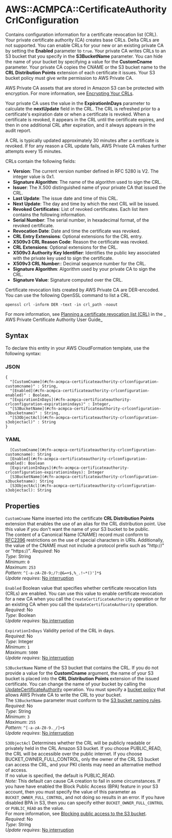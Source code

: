 # AWS::ACMPCA::CertificateAuthority CrlConfiguration<a name="aws-properties-acmpca-certificateauthority-crlconfiguration"></a>

Contains configuration information for a certificate revocation list \(CRL\)\. Your private certificate authority \(CA\) creates base CRLs\. Delta CRLs are not supported\. You can enable CRLs for your new or an existing private CA by setting the **Enabled** parameter to `true`\. Your private CA writes CRLs to an S3 bucket that you specify in the **S3BucketName** parameter\. You can hide the name of your bucket by specifying a value for the **CustomCname** parameter\. Your private CA copies the CNAME or the S3 bucket name to the **CRL Distribution Points** extension of each certificate it issues\. Your S3 bucket policy must give write permission to AWS Private CA\.

AWS Private CA assets that are stored in Amazon S3 can be protected with encryption\. For more information, see [Encrypting Your CRLs](https://docs.aws.amazon.com/privateca/latest/userguide/PcaCreateCa.html#crl-encryption)\.

Your private CA uses the value in the **ExpirationInDays** parameter to calculate the **nextUpdate** field in the CRL\. The CRL is refreshed prior to a certificate's expiration date or when a certificate is revoked\. When a certificate is revoked, it appears in the CRL until the certificate expires, and then in one additional CRL after expiration, and it always appears in the audit report\.

A CRL is typically updated approximately 30 minutes after a certificate is revoked\. If for any reason a CRL update fails, AWS Private CA makes further attempts every 15 minutes\.

CRLs contain the following fields:

- **Version**: The current version number defined in RFC 5280 is V2\. The integer value is 0x1\.
- **Signature Algorithm**: The name of the algorithm used to sign the CRL\.
- **Issuer**: The X\.500 distinguished name of your private CA that issued the CRL\.
- **Last Update**: The issue date and time of this CRL\.
- **Next Update**: The day and time by which the next CRL will be issued\.
- **Revoked Certificates**: List of revoked certificates\. Each list item contains the following information\.
- **Serial Number**: The serial number, in hexadecimal format, of the revoked certificate\.
- **Revocation Date**: Date and time the certificate was revoked\.
- **CRL Entry Extensions**: Optional extensions for the CRL entry\.
- **X509v3 CRL Reason Code**: Reason the certificate was revoked\.
- **CRL Extensions**: Optional extensions for the CRL\.
- **X509v3 Authority Key Identifier**: Identifies the public key associated with the private key used to sign the certificate\.
- **X509v3 CRL Number:**: Decimal sequence number for the CRL\.
- **Signature Algorithm**: Algorithm used by your private CA to sign the CRL\.
- **Signature Value**: Signature computed over the CRL\.

Certificate revocation lists created by AWS Private CA are DER\-encoded\. You can use the following OpenSSL command to list a CRL\.

`openssl crl -inform DER -text -in crl_path -noout`

For more information, see [Planning a certificate revocation list \(CRL\)](https://docs.aws.amazon.com/privateca/latest/userguide/crl-planning.html) in the _ AWS Private Certificate Authority User Guide_

## Syntax<a name="aws-properties-acmpca-certificateauthority-crlconfiguration-syntax"></a>

To declare this entity in your AWS CloudFormation template, use the following syntax:

### JSON<a name="aws-properties-acmpca-certificateauthority-crlconfiguration-syntax.json"></a>

```
{
  "[CustomCname](#cfn-acmpca-certificateauthority-crlconfiguration-customcname)" : String,
  "[Enabled](#cfn-acmpca-certificateauthority-crlconfiguration-enabled)" : Boolean,
  "[ExpirationInDays](#cfn-acmpca-certificateauthority-crlconfiguration-expirationindays)" : Integer,
  "[S3BucketName](#cfn-acmpca-certificateauthority-crlconfiguration-s3bucketname)" : String,
  "[S3ObjectAcl](#cfn-acmpca-certificateauthority-crlconfiguration-s3objectacl)" : String
}
```

### YAML<a name="aws-properties-acmpca-certificateauthority-crlconfiguration-syntax.yaml"></a>

```
  [CustomCname](#cfn-acmpca-certificateauthority-crlconfiguration-customcname): String
  [Enabled](#cfn-acmpca-certificateauthority-crlconfiguration-enabled): Boolean
  [ExpirationInDays](#cfn-acmpca-certificateauthority-crlconfiguration-expirationindays): Integer
  [S3BucketName](#cfn-acmpca-certificateauthority-crlconfiguration-s3bucketname): String
  [S3ObjectAcl](#cfn-acmpca-certificateauthority-crlconfiguration-s3objectacl): String
```

## Properties<a name="aws-properties-acmpca-certificateauthority-crlconfiguration-properties"></a>

`CustomCname` <a name="cfn-acmpca-certificateauthority-crlconfiguration-customcname"></a>
Name inserted into the certificate **CRL Distribution Points** extension that enables the use of an alias for the CRL distribution point\. Use this value if you don't want the name of your S3 bucket to be public\.  
The content of a Canonical Name \(CNAME\) record must conform to [RFC2396](https://www.ietf.org/rfc/rfc2396.txt) restrictions on the use of special characters in URIs\. Additionally, the value of the CNAME must not include a protocol prefix such as "http://" or "https://"\.
_Required_: No  
_Type_: String  
_Minimum_: `0`  
_Maximum_: `253`  
_Pattern_: `^[-a-zA-Z0-9;/?:@&=+$,%_.!~*()']*$`  
_Update requires_: [No interruption](https://docs.aws.amazon.com/AWSCloudFormation/latest/UserGuide/using-cfn-updating-stacks-update-behaviors.html#update-no-interrupt)

`Enabled` <a name="cfn-acmpca-certificateauthority-crlconfiguration-enabled"></a>
Boolean value that specifies whether certificate revocation lists \(CRLs\) are enabled\. You can use this value to enable certificate revocation for a new CA when you call the `CreateCertificateAuthority` operation or for an existing CA when you call the `UpdateCertificateAuthority` operation\.  
_Required_: No  
_Type_: Boolean  
_Update requires_: [No interruption](https://docs.aws.amazon.com/AWSCloudFormation/latest/UserGuide/using-cfn-updating-stacks-update-behaviors.html#update-no-interrupt)

`ExpirationInDays` <a name="cfn-acmpca-certificateauthority-crlconfiguration-expirationindays"></a>
Validity period of the CRL in days\.  
_Required_: No  
_Type_: Integer  
_Minimum_: `1`  
_Maximum_: `5000`  
_Update requires_: [No interruption](https://docs.aws.amazon.com/AWSCloudFormation/latest/UserGuide/using-cfn-updating-stacks-update-behaviors.html#update-no-interrupt)

`S3BucketName` <a name="cfn-acmpca-certificateauthority-crlconfiguration-s3bucketname"></a>
Name of the S3 bucket that contains the CRL\. If you do not provide a value for the **CustomCname** argument, the name of your S3 bucket is placed into the **CRL Distribution Points** extension of the issued certificate\. You can change the name of your bucket by calling the [UpdateCertificateAuthority](https://docs.aws.amazon.com/privateca/latest/APIReference/API_UpdateCertificateAuthority.html) operation\. You must specify a [bucket policy](https://docs.aws.amazon.com/privateca/latest/userguide/PcaCreateCa.html#s3-policies) that allows AWS Private CA to write the CRL to your bucket\.  
The `S3BucketName` parameter must conform to the [S3 bucket naming rules](https://docs.aws.amazon.com/AmazonS3/latest/userguide/bucketnamingrules.html)\.
_Required_: No  
_Type_: String  
_Minimum_: `3`  
_Maximum_: `255`  
_Pattern_: `^[-a-zA-Z0-9._/]+$`  
_Update requires_: [No interruption](https://docs.aws.amazon.com/AWSCloudFormation/latest/UserGuide/using-cfn-updating-stacks-update-behaviors.html#update-no-interrupt)

`S3ObjectAcl` <a name="cfn-acmpca-certificateauthority-crlconfiguration-s3objectacl"></a>
Determines whether the CRL will be publicly readable or privately held in the CRL Amazon S3 bucket\. If you choose PUBLIC_READ, the CRL will be accessible over the public internet\. If you choose BUCKET_OWNER_FULL_CONTROL, only the owner of the CRL S3 bucket can access the CRL, and your PKI clients may need an alternative method of access\.  
If no value is specified, the default is PUBLIC_READ\.  
_Note:_ This default can cause CA creation to fail in some circumstances\. If you have have enabled the Block Public Access \(BPA\) feature in your S3 account, then you must specify the value of this parameter as `BUCKET_OWNER_FULL_CONTROL`, and not doing so results in an error\. If you have disabled BPA in S3, then you can specify either `BUCKET_OWNER_FULL_CONTROL` or `PUBLIC_READ` as the value\.  
For more information, see [Blocking public access to the S3 bucket](https://docs.aws.amazon.com/privateca/latest/userguide/PcaCreateCa.html#s3-bpa)\.  
_Required_: No  
_Type_: String  
_Update requires_: [No interruption](https://docs.aws.amazon.com/AWSCloudFormation/latest/UserGuide/using-cfn-updating-stacks-update-behaviors.html#update-no-interrupt)

